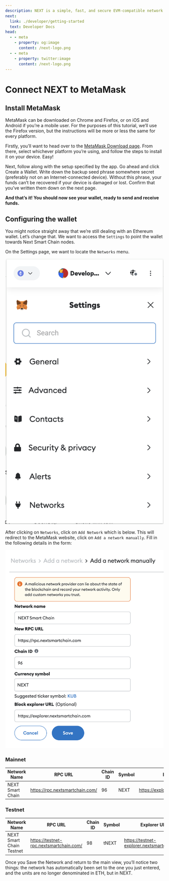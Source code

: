 ```yaml
---
description: NEXT is a simple, fast, and secure EVM-compatible network for the next generation of decentralized applications powered by the Fantom Lachesis consensus algorithm.
next: 
  link: ./developer/getting-started
  text: Developer Docs
head:
  - - meta
    - property: og:image
      content: /next-logo.png
  - - meta
    - property: twitter:image
      content: /next-logo.png
---
```


# Connect NEXT to MetaMask

## Install MetaMask

MetaMask can be downloaded on Chrome and Firefox, or on iOS and Android if you’re a mobile user. For the purposes of this tutorial, we’ll use the Firefox version, but the instructions will be more or less the same for every platform.

Firstly, you’ll want to head over to the [MetaMask Download page](https://metamask.io/download/). From there, select whichever platform you’re using, and follow the steps to install it on your device. Easy!

Next, follow along with the setup specified by the app. Go ahead and click Create a Wallet. Write down the backup seed phrase somewhere secret (preferably not on an Internet-connected device). Without this phrase, your funds can’t be recovered if your device is damaged or lost. Confirm that you’ve written them down on the next page.

**And that’s it! You should now see your wallet, ready to send and receive funds.**

## Configuring the wallet

You might notice straight away that we’re still dealing with an Ethereum wallet.
Let’s change that. We want to access the `Settings` to point the wallet towards Next Smart Chain nodes.

On the Settings page, we want to locate the `Networks` menu.

![Metamask Networks](metamask-networks.png)


After clicking on `Networks`, click on `Add Network` which is below. This will redirect to the MetaMask website, click on `Add a network manually`. Fill in the following details in the form:

![Metamask Details](metamask-details.png)


### Mainnet

| Network Name             | RPC URL                          | Chain ID | Symbol | Explorer URL                         |
| ------------------------ | -------------------------------- | -------- | ------ | ------------------------------------ |
| NEXT Smart Chain         | https://rpc.nextsmartchain.com/  | 96       | NEXT   | https://explorer.nextsmartchain.com  | 


### Testnet

| Network Name             | RPC URL                          | Chain ID | Symbol | Explorer URL                         |
| ------------------------ | -------------------------------- | -------- | ------ | ------------------------------------ |
| NEXT Smart Chain Testnet | https://testnet-rpc.nextsmartchain.com/  | 98       | tNEXT   | https://testnet-explorer.nextsmartchain.com  | 


Once you Save the Network and return to the main view, you’ll notice two things: the network has automatically been set to the one you just entered, and the units are no longer denominated in ETH, but in NEXT.